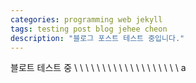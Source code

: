 ```yaml
---
categories: programming web jekyll
tags: testing post blog jehee cheon
description: "블로그 포스트 테스트 중입니다."
---
```

블로트 테스트 중
\\
\\
\\
\\
\\
\\
\\
\\
\\
\\
\\
\\
\\
\\
\\
\\
\\
\\
\\
a